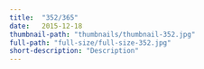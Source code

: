 ```yaml
---
title:  "352/365"
date:   2015-12-18
thumbnail-path: "thumbnails/thumbnail-352.jpg"
full-path: "full-size/full-size-352.jpg"
short-description: "Description"
---
```

